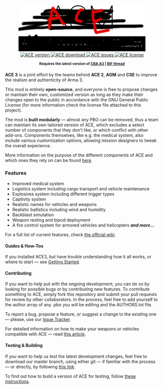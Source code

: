 <p align="center">
  <img src="https://raw.githubusercontent.com/KoffeinFlummi/ACE3/new-readme/extras/logo.png?token=ACU2mWeJUeshQIVc52XPoNiPpc3PzTauks5Uv24rwA%3D%3D" height="150px" /><br />
  <a href="https://github.com/KoffeinFlummi/ACE3/releases">
    <img src="http://img.shields.io/badge/release-3.0-green.svg?style=flat" alt="ACE version">
  </a>
    <a href="#">
    <img src="http://img.shields.io/badge/download-22_MB-blue.svg?style=flat" alt="ACE download">
  </a>
    <a href="https://github.com/KoffeinFlummi/ACE3/issues">
    <img src="http://img.shields.io/github/issues/KoffeinFlummi/ACE3.svg?style=flat" alt="ACE issues">
  </a>
    <a href="https://github.com/KoffeinFlummi/ACE3/blob/master/LICENSE">
    <img src="http://img.shields.io/badge/license-GPLv2-red.svg?style=flat" alt="ACE license">
  </a>
</p>
<p align="center"><sup><strong>Requires the latest version of <a href="http://www.armaholic.com/page.php?id=18767">CBA A3</a> | <a href="#">BIF thread</a></strong></sup></p>

**ACE 3** is a joint effort by the teams behind **ACE 2**, **AGM** and **CSE** to improve the realism and authenticity of Arma 3.

This mod is entirely **open-source**, and everyone is free to propose changes or maintain their own, customized version as long as they make their changes open to the public in accordance with the GNU General Public License (for more information check the license file attached to this project).

The mod is **built modularly** — almost any PBO can be removed, thus a team can maintain its own tailored version of ACE, which excludes a select number of components that they don't like, or which conflict with other add-ons. Components themselves, like e.g. the medical system, also include various customization options, allowing mission designers to tweak the overall experience.

More information on the purpose of the different components of ACE and which ones they rely on can be found [here](https://github.com/KoffeinFlummi/ACE3/wiki#features).

### Features
*   Improved medical system
*   Logistics system including cargo transport and vehicle maintenance
*   Explosives system including different trigger types
*   Captivity system
*   Realistic names for vehicles and weapons
*   Realistic ballistics including wind and humidity
*   Backblast simulation
*   Weapon resting and bipod deployment
*   A fire control system for armored vehicles and helicopters
    ***and more...***

For a full list of current features, check [the official wiki](https://github.com/KoffeinFlummi/ACE3/wiki).

#### Guides & How-Tos
If you installed ACE3, but have trouble understanding how it all works, or where to start — see [Getting Started](https://github.com/KoffeinFlummi/ACE3/wiki/Getting-Started).

#### Contributing
If you want to help put with the ongoing development, you can do so by looking for possible bugs or by contributing new features. To contribute something to ACE, simply fork this repository and submit your pull requests for review by other collaborators. In the process, feel free to add yourself to the author array of any .pbo you will be editing and the AUTHORS.txt file.

To report a bug, propose a feature, or suggest a change to the existing one — please, use our [Issue Tracker](https://github.com/KoffeinFlummi/ACE3/issues).

For detailed information on how to make your weapons or vehicles compatible with ACE — read [this article](https://github.com/KoffeinFlummi/ACE3/wiki/For-Addon-Makers).

#### Testing & Building
If you want to help us test the latest development changes, feel free to download our master branch, using either git — if familiar with the process — or directly, by following [this link](https://github.com/KoffeinFlummi/ACE3/archive/master.zip).

To find out how to build a version of ACE for testing, follow [these instructions](https://github.com/KoffeinFlummi/ACE3/wiki/Developers-::-Setting-up-your-development-environment).
